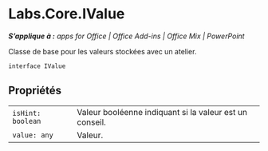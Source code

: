 
# Labs.Core.IValue

 _**S’applique à :** apps for Office | Office Add-ins | Office Mix | PowerPoint_

Classe de base pour les valeurs stockées avec un atelier.

```
interface IValue
```


## Propriétés


|||
|:-----|:-----|
| `isHint: boolean`|Valeur booléenne indiquant si la valeur est un conseil.|
| `value: any`|Valeur.|
